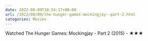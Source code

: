 ```yaml
---
date: 2022-08-09T10:54:17+00:00
url: /2022/08/09/the-hunger-games-mockingjay--part-2.html
categories: Movies
---
```

Watched The Hunger Games: Mockingjay - Part 2 (2015) - ★★★





